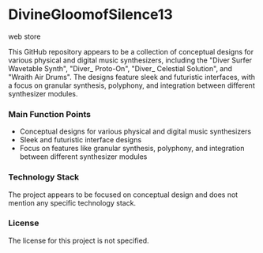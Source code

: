 # DivineGloomofSilence13
web store
 
This GitHub repository appears to be a collection of conceptual designs for various physical and digital music synthesizers, including the "Diver Surfer Wavetable Synth", "Diver_ Proto-On", "Diver_ Celestial Solution", and "Wraith Air Drums". The designs feature sleek and futuristic interfaces, with a focus on granular synthesis, polyphony, and integration between different synthesizer modules.

### Main Function Points
- Conceptual designs for various physical and digital music synthesizers
- Sleek and futuristic interface designs
- Focus on features like granular synthesis, polyphony, and integration between different synthesizer modules

### Technology Stack
The project appears to be focused on conceptual design and does not mention any specific technology stack.

### License
The license for this project is not specified.

